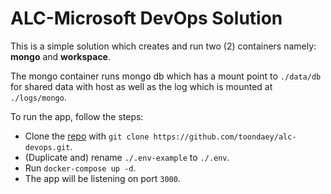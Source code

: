# ALC-Microsoft DevOps Solution

This is a simple solution which creates and run two (2) containers namely: **mongo** and **workspace**.  

The mongo container runs mongo db which has a mount point to `./data/db` for shared data with host as well as the log which is mounted at `./logs/mongo`.  

To run the app, follow the steps:  
- Clone the [repo](https://github.com/toondaey/alc-devops) with `git clone https://github.com/toondaey/alc-devops.git`.
- (Duplicate and) rename `./.env-example` to `./.env`.
- Run `docker-compose up -d`.
- The app will be listening on port `3000`.
